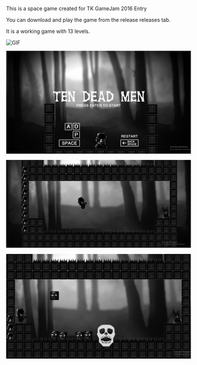 This is a space game created for TK GameJam 2016 Entry

You can download and play the game from the release releases tab.

It is a working game with 13 levels.


![GIF](docs/game.gif)

![1](docs/Screenshot_1.png)

![2](docs/Screenshot_2.png)

![3](docs/Screenshot_3.png)

